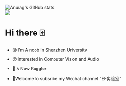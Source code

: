 
![Anurag's GitHub stats](https://github-readme-stats.vercel.app/api?username=CNShawn&theme=nightowl&include_all_commits=true)  
![](https://visitor-badge.glitch.me/badge?page_id=CNShawn.readme)

# Hi there 🀄

- :cry: I’m A noob in Shenzhen University

- :kissing_smiling_eyes: interested in Computer Vision and Audio

- :memo: A New Kaggler

- :open_hands:Welcome to subsribe my Wechat channel "EF实验室"

  <!--

  *😅 I’m looking to collaborate on ...

  *😅 I’m looking for help with ...

  *😅Ask me about ...

  *😅 How to reach me: ...

  *😅 Pronouns: ...

  *😅 Fun fact: ...

  -->




